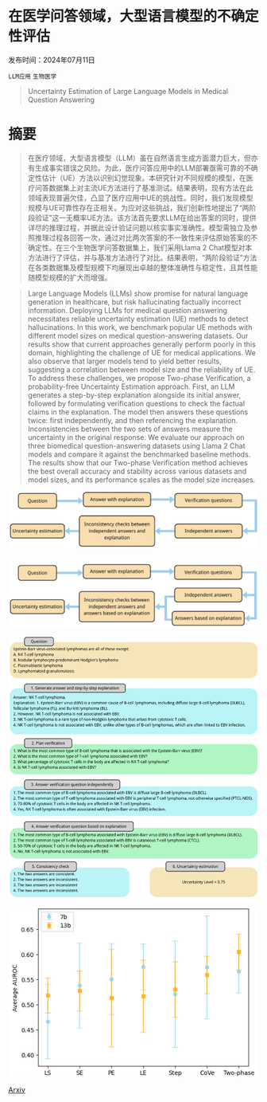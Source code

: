 # 在医学问答领域，大型语言模型的不确定性评估

发布时间：2024年07月11日

`LLM应用` `生物医学`

> Uncertainty Estimation of Large Language Models in Medical Question Answering

# 摘要

> 在医疗领域，大型语言模型（LLM）虽在自然语言生成方面潜力巨大，但亦有生成事实错误之风险。为此，医疗问答应用中的LLM部署亟需可靠的不确定性估计（UE）方法以识别幻觉现象。本研究针对不同规模的模型，在医疗问答数据集上对主流UE方法进行了基准测试。结果表明，现有方法在此领域表现普遍欠佳，凸显了医疗应用中UE的挑战性。同时，我们发现模型规模与UE可靠性存在正相关。为应对这些挑战，我们创新性地提出了“两阶段验证”这一无概率UE方法。该方法首先要求LLM在给出答案的同时，提供详尽的推理过程，并据此设计验证问题以核实事实准确性。模型需独立及参照推理过程各回答一次，通过对比两次答案的不一致性来评估原始答案的不确定性。在三个生物医学问答数据集上，我们采用Llama 2 Chat模型对本方法进行了评估，并与基准方法进行了对比。结果表明，“两阶段验证”方法在各类数据集及模型规模下均展现出卓越的整体准确性与稳定性，且其性能随模型规模的扩大而增强。

> Large Language Models (LLMs) show promise for natural language generation in healthcare, but risk hallucinating factually incorrect information. Deploying LLMs for medical question answering necessitates reliable uncertainty estimation (UE) methods to detect hallucinations. In this work, we benchmark popular UE methods with different model sizes on medical question-answering datasets. Our results show that current approaches generally perform poorly in this domain, highlighting the challenge of UE for medical applications. We also observe that larger models tend to yield better results, suggesting a correlation between model size and the reliability of UE. To address these challenges, we propose Two-phase Verification, a probability-free Uncertainty Estimation approach. First, an LLM generates a step-by-step explanation alongside its initial answer, followed by formulating verification questions to check the factual claims in the explanation. The model then answers these questions twice: first independently, and then referencing the explanation. Inconsistencies between the two sets of answers measure the uncertainty in the original response. We evaluate our approach on three biomedical question-answering datasets using Llama 2 Chat models and compare it against the benchmarked baseline methods. The results show that our Two-phase Verification method achieves the best overall accuracy and stability across various datasets and model sizes, and its performance scales as the model size increases.

![在医学问答领域，大型语言模型的不确定性评估](../../../paper_images/2407.08662/cove.png)

![在医学问答领域，大型语言模型的不确定性评估](../../../paper_images/2407.08662/two.png)

![在医学问答领域，大型语言模型的不确定性评估](../../../paper_images/2407.08662/eg.png)

![在医学问答领域，大型语言模型的不确定性评估](../../../paper_images/2407.08662/chart.png)

[Arxiv](https://arxiv.org/abs/2407.08662)